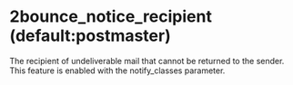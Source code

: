 # 2bounce_notice_recipient (default:postmaster) 

 The recipient of undeliverable mail that cannot be returned to
the sender.  This feature is enabled with the notify_classes
parameter.  


